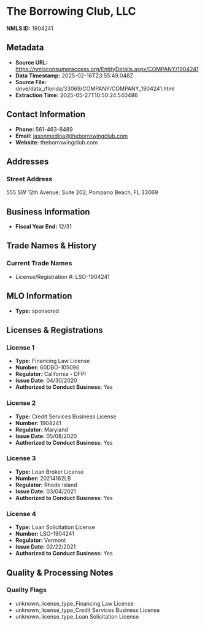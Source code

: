 # The Borrowing Club, LLC

**NMLS ID:** 1904241

## Metadata
- **Source URL:** https://nmlsconsumeraccess.org/EntityDetails.aspx/COMPANY/1904241
- **Data Timestamp:** 2025-02-16T23:55:49.048Z
- **Source File:** drive/data_/florida/33069/COMPANY/COMPANY_1904241.html
- **Extraction Time:** 2025-05-27T10:50:24.540486

## Contact Information
- **Phone:** 561-463-8489
- **Email:** jasonmedina@theborrowingclub.com
- **Website:** theborrowingclub.com

## Addresses
### Street Address
555 SW 12th Avenue; Suite 202; Pompano Beach, FL 33069

## Business Information
- **Fiscal Year End:** 12/31

## Trade Names & History
### Current Trade Names
- License/Registration #: LSO-1904241

## MLO Information
- **Type:** sponsored

## Licenses & Registrations

### License 1
- **Type:** Financing Law License
- **Number:** 60DBO-105096
- **Regulator:** California - DFPI
- **Issue Date:** 04/30/2020
- **Authorized to Conduct Business:** Yes

### License 2
- **Type:** Credit Services Business License
- **Number:** 1904241
- **Regulator:** Maryland
- **Issue Date:** 05/08/2020
- **Authorized to Conduct Business:** Yes

### License 3
- **Type:** Loan Broker License
- **Number:** 20214162LB
- **Regulator:** Rhode Island
- **Issue Date:** 03/04/2021
- **Authorized to Conduct Business:** Yes

### License 4
- **Type:** Loan Solicitation License
- **Number:** LSO-1904241
- **Regulator:** Vermont
- **Issue Date:** 02/22/2021
- **Authorized to Conduct Business:** Yes

## Quality & Processing Notes
### Quality Flags
- unknown_license_type_Financing Law License
- unknown_license_type_Credit Services Business License
- unknown_license_type_Loan Solicitation License

